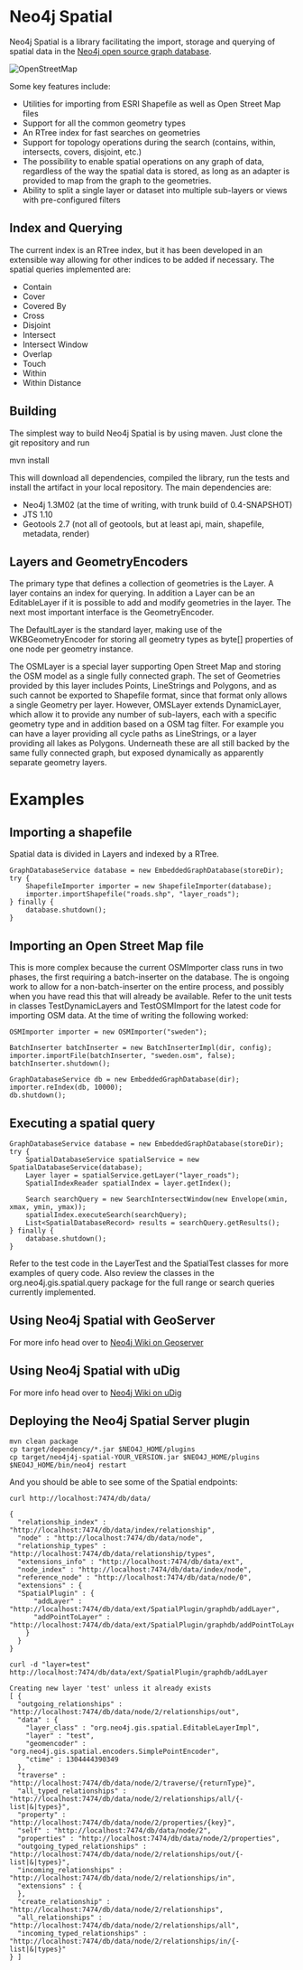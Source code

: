 Neo4j Spatial
=============
 
Neo4j Spatial is a library facilitating the import, storage and querying of spatial data in the [Neo4j open source graph database](http://neo4j.org/).

![OpenStreetMap](https://github.com/neo4j/neo4j-spatial/raw/master/src/site/pics/one-street.png)


Some key features include:

* Utilities for importing from ESRI Shapefile as well as Open Street Map files
* Support for all the common geometry types
* An RTree index for fast searches on geometries
* Support for topology operations during the search (contains, within, intersects, covers, disjoint, etc.) 
* The possibility to enable spatial operations on any graph of data, regardless of the way the spatial data is stored, as long as an adapter is provided to map from the graph to the geometries.
* Ability to split a single layer or dataset into multiple sub-layers or views with pre-configured filters

Index and Querying
------------------

The current index is an RTree index, but it has been developed in an extensible way allowing for other indices to be added if necessary.
The spatial queries implemented are:

* Contain
* Cover
* Covered By
* Cross
* Disjoint
* Intersect
* Intersect Window
* Overlap
* Touch
* Within
* Within Distance
 
Building
--------

The simplest way to build Neo4j Spatial is by using maven. Just clone the git repository and run 
  
  mvn install
  
This will download all dependencies, compiled the library, run the tests and install the artifact in your local repository.
The main dependencies are:

* Neo4j 1.3M02 (at the time of writing, with trunk build of 0.4-SNAPSHOT)
* JTS 1.10
* Geotools 2.7 (not all of geotools, but at least api, main, shapefile, metadata, render)

Layers and GeometryEncoders
---------------------------

The primary type that defines a collection of geometries is the Layer. A layer contains an index for querying. In addition a Layer can be an EditableLayer if it is possible to add and modify geometries in the layer. The next most important interface is the GeometryEncoder.

The DefaultLayer is the standard layer, making use of the WKBGeometryEncoder for storing all geometry types as byte[] properties of one node per geometry instance.

The OSMLayer is a special layer supporting Open Street Map and storing the OSM model as a single fully connected graph. The set of Geometries provided by this layer includes Points, LineStrings and Polygons, and as such cannot be exported to Shapefile format, since that format only allows a single Geometry per layer. However, OMSLayer extends DynamicLayer, which allow it to provide any number of sub-layers, each with a specific geometry type and in addition based on a OSM tag filter. For example you can have a layer providing all cycle paths as LineStrings, or a layer providing all lakes as Polygons. Underneath these are all still backed by the same fully connected graph, but exposed dynamically as apparently separate geometry layers.

Examples
========

Importing a shapefile
---------------------

Spatial data is divided in Layers and indexed by a RTree.

    GraphDatabaseService database = new EmbeddedGraphDatabase(storeDir);
	try {
		ShapefileImporter importer = new ShapefileImporter(database);
	    importer.importShapefile("roads.shp", "layer_roads");
	} finally {
		database.shutdown();
	}

Importing an Open Street Map file
---------------------------------

This is more complex because the current OSMImporter class runs in two phases, the first requiring a batch-inserter on the database. The is ongoing work to allow for a non-batch-inserter on the entire process, and possibly when you have read this that will already be available. Refer to the unit tests in classes TestDynamicLayers and TestOSMImport for the latest code for importing OSM data. At the time of writing the following worked:

	OSMImporter importer = new OSMImporter("sweden");

	BatchInserter batchInserter = new BatchInserterImpl(dir, config);
	importer.importFile(batchInserter, "sweden.osm", false);
	batchInserter.shutdown();

    GraphDatabaseService db = new EmbeddedGraphDatabase(dir);
	importer.reIndex(db, 10000);
	db.shutdown();


Executing a spatial query
-------------------------

	GraphDatabaseService database = new EmbeddedGraphDatabase(storeDir);
	try {
    	SpatialDatabaseService spatialService = new SpatialDatabaseService(database);
        Layer layer = spatialService.getLayer("layer_roads");
        SpatialIndexReader spatialIndex = layer.getIndex();
        	
        Search searchQuery = new SearchIntersectWindow(new Envelope(xmin, xmax, ymin, ymax));
        spatialIndex.executeSearch(searchQuery);
   	    List<SpatialDatabaseRecord> results = searchQuery.getResults();
	} finally {
		database.shutdown();
	}

Refer to the test code in the LayerTest and the SpatialTest classes for more examples of query code. Also review the classes in the org.neo4j.gis.spatial.query package for the full range or search queries currently implemented.

Using Neo4j Spatial with GeoServer
----------------------------------
For more info head over to [Neo4j Wiki on Geoserver](http://wiki.neo4j.org/content/Neo4j_Spatial_in_GeoServer)


Using Neo4j Spatial with uDig
----------------------------------
For more info head over to [Neo4j Wiki on uDig](http://wiki.neo4j.org/content/Neo4j_Spatial_in_uDig)

Deploying the Neo4j Spatial Server plugin
-----------------------------------------

    mvn clean package
    cp target/dependency/*.jar $NEO4J_HOME/plugins
    cp target/neo4j4j-spatial-YOUR_VERSION.jar $NEO4J_HOME/plugins
    $NEO4J_HOME/bin/neo4j restart
  
And you should be able to see some of the Spatial endpoints:

    curl http://localhost:7474/db/data/
  
    {
      "relationship_index" : "http://localhost:7474/db/data/index/relationship",
      "node" : "http://localhost:7474/db/data/node",
      "relationship_types" : "http://localhost:7474/db/data/relationship/types",
      "extensions_info" : "http://localhost:7474/db/data/ext",
      "node_index" : "http://localhost:7474/db/data/index/node",
      "reference_node" : "http://localhost:7474/db/data/node/0",
      "extensions" : {
      "SpatialPlugin" : {
          "addLayer" : "http://localhost:7474/db/data/ext/SpatialPlugin/graphdb/addLayer",
          "addPointToLayer" : "http://localhost:7474/db/data/ext/SpatialPlugin/graphdb/addPointToLayer"
        }
      }
    }
  
    curl -d "layer=test" http://localhost:7474/db/data/ext/SpatialPlugin/graphdb/addLayer
  
    Creating new layer 'test' unless it already exists
    [ {
      "outgoing_relationships" : "http://localhost:7474/db/data/node/2/relationships/out",
      "data" : {
        "layer_class" : "org.neo4j.gis.spatial.EditableLayerImpl",
        "layer" : "test",
        "geomencoder" : "org.neo4j.gis.spatial.encoders.SimplePointEncoder",
        "ctime" : 1304444390349
      },
      "traverse" : "http://localhost:7474/db/data/node/2/traverse/{returnType}",
      "all_typed_relationships" : "http://localhost:7474/db/data/node/2/relationships/all/{-list|&|types}",
      "property" : "http://localhost:7474/db/data/node/2/properties/{key}",
      "self" : "http://localhost:7474/db/data/node/2",
      "properties" : "http://localhost:7474/db/data/node/2/properties",
      "outgoing_typed_relationships" : "http://localhost:7474/db/data/node/2/relationships/out/{-list|&|types}",
      "incoming_relationships" : "http://localhost:7474/db/data/node/2/relationships/in",
      "extensions" : {
      },
      "create_relationship" : "http://localhost:7474/db/data/node/2/relationships",
      "all_relationships" : "http://localhost:7474/db/data/node/2/relationships/all",
      "incoming_typed_relationships" : "http://localhost:7474/db/data/node/2/relationships/in/{-list|&|types}"
    } ]